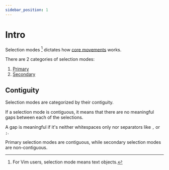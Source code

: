 ```yaml
---
sidebar_position: 1
---
```


# Intro

Selection modes [^1] dictates how [core movements](../core-movements.md) works.

There are 2 categories of selection modes:

1. [Primary](./primary.md)
2. [Secondary](./secondary/index.md)

[^1]: For Vim users, selection mode means text objects.

## Contiguity

Selection modes are categorized by their contiguity.

If a selection mode is contiguous, it means that there are no meaningful gaps between each of the selections.

A gap is meaningful if it's neither whitespaces only nor separators like `,` or `;`.

Primary selection modes are contiguous, while secondary selection modes are non-contiguous.
